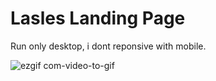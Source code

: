# Lasles Landing Page

Run only desktop, i dont reponsive with mobile.


![ezgif com-video-to-gif](https://user-images.githubusercontent.com/27274268/92198157-da6bde80-ee9d-11ea-9461-97a7abb823d5.gif)
